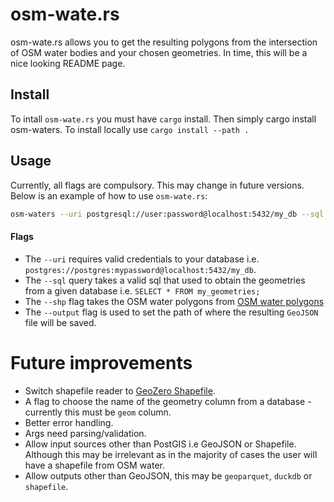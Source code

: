 # osm-wate.rs
osm-wate.rs allows you to get the resulting polygons from the intersection of OSM water bodies and your chosen geometries.
In time, this will be a nice looking README page.

## Install
To intall `osm-wate.rs` you must have `cargo` install. Then simply cargo install osm-waters. To install locally use `cargo install --path .`

## Usage
Currently, all flags are compulsory. This may change in future versions. Below is an example of how to use `osm-wate.rs`:

```bash
osm-waters --uri postgresql://user:password@localhost:5432/my_db --sql query.sql --shp og-water-polys.shp --output intersected-water-polys.geojson
```

#### Flags
* The `--uri` requires valid credentials to your database i.e. `postgres://postgres:mypassword@localhost:5432/my_db`.
* The `--sql` query takes a valid sql that used to obtain the geometries from a given database i.e. `SELECT * FROM my_geometries;`
* The `--shp` flag takes the OSM water polygons from [OSM water polygons](https://osmdata.openstreetmap.de/data/water-polygons.html)
* The `--output` flag is used to set the path of where the resulting `GeoJSON` file will be saved.


# Future improvements
* Switch shapefile reader to [GeoZero Shapefile](https://github.com/georust/geozero/tree/main/geozero-shp).
* A flag to choose the name of the geometry column from a database - currently this must be `geom` column.
* Better error handling.
* Args need parsing/validation.
* Allow input sources other than PostGIS i.e GeoJSON or Shapefile. Although this may be irrelevant as in the majority of cases the user will have a shapefile from OSM water.
* Allow outputs other than GeoJSON, this may be `geoparquet`, `duckdb` or `shapefile`.
